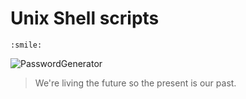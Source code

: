 # Unix Shell scripts
	:smile:
![PasswordGenerator](https://ibb.co/c3GN177)


> We're living the future so
> the present is our past.
